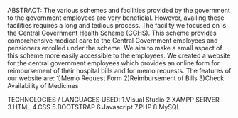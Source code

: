 ABSTRACT:
The various schemes and facilities provided by the government to the government employees are very beneficial. However, availing these facilities requires a long and tedious process. The facility we focused on is the Central Government Health Scheme (CGHS). This scheme provides comprehensive medical care to the Central Government employees and pensioners enrolled under the scheme. We aim to make a small aspect of this scheme more easily accessible to the employees. We created a website for the central government employees which provides an online form for reimbursement of their hospital bills and for memo requests.
The features of our website are:
1)Memo Request Form
2)Reimbursement of Bills
3)Check Availability of Medicines

TECHNOLOGIES / LANGUAGES USED:
1.Visual Studio
2.XAMPP SERVER
3.HTML
4.CSS
5.BOOTSTRAP
6.Javascript
7.PHP
8.MySQL
